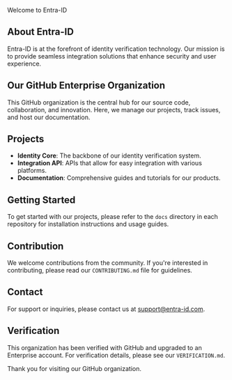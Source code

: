 Welcome to Entra-ID

## About Entra-ID
Entra-ID is at the forefront of identity verification technology. Our mission is to provide seamless integration solutions that enhance security and user experience.

## Our GitHub Enterprise Organization
This GitHub organization is the central hub for our source code, collaboration, and innovation. Here, we manage our projects, track issues, and host our documentation.

## Projects
- **Identity Core**: The backbone of our identity verification system.
- **Integration API**: APIs that allow for easy integration with various platforms.
- **Documentation**: Comprehensive guides and tutorials for our products.

## Getting Started
To get started with our projects, please refer to the `docs` directory in each repository for installation instructions and usage guides.

## Contribution
We welcome contributions from the community. If you're interested in contributing, please read our `CONTRIBUTING.md` file for guidelines.

## Contact
For support or inquiries, please contact us at support@entra-id.com.

## Verification
This organization has been verified with GitHub and upgraded to an Enterprise account. For verification details, please see our `VERIFICATION.md`.

Thank you for visiting our GitHub organization.






